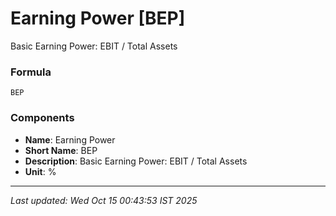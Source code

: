 # Earning Power [BEP]
Basic Earning Power: EBIT / Total Assets

### Formula
```text
BEP
```


### Components
- **Name**: Earning Power
- **Short Name**: BEP
- **Description**: Basic Earning Power: EBIT / Total Assets
- **Unit**: %

---
*Last updated: Wed Oct 15 00:43:53 IST 2025*
